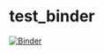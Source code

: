 # test_binder

[![Binder](https://mybinder.org/badge_logo.svg)](https://mybinder.org/v2/gh/chrispyl/test_binder/main)
